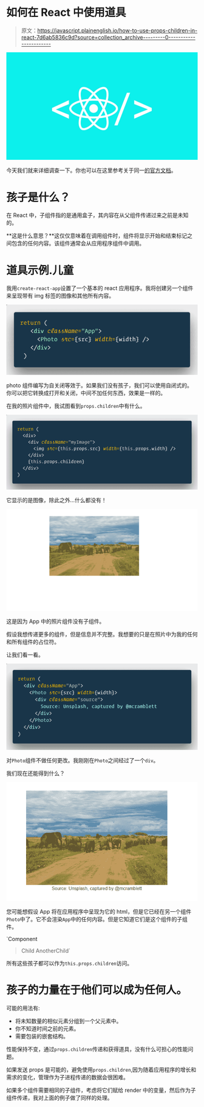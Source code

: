 # 如何在 React 中使用道具

> 原文：<https://javascript.plainenglish.io/how-to-use-props-children-in-react-7d6ab5836c9d?source=collection_archive---------0----------------------->

![](img/176086c23a59a8c746ca04d93797120d.png)

今天我们就来详细调查一下。你也可以在这里参考关于同一[的官方文档](https://reactjs.org/docs/composition-vs-inheritance.html)。

# 孩子是什么？

在 React 中，子组件指的是通用盒子，其内容在从父组件传递过来之前是未知的。

**这是什么意思？**这仅仅意味着在调用组件时，组件将显示开始和结束标记之间包含的任何内容。该组件通常会从应用程序组件中调用。

# 道具示例.儿童

我用`create-react-app`设置了一个基本的 react 应用程序。我将创建另一个组件来呈现带有 img 标签的图像和其他所有内容。

![](img/76474e3021fe0633640434f3d96a12a8.png)

photo 组件编写为自关闭等效于。如果我们没有孩子，我们可以使用自闭式的。你可以把它转换成打开和关闭，中间不加任何东西，效果是一样的。

在我的照片组件中，我试图看到`props.children`中有什么。

![](img/a11041e8e3817084e75074d41723064f.png)

它显示的是图像，除此之外…什么都没有！

![](img/3500ea77cb5ac7452dcf4113d17bc627.png)

这是因为 App 中的照片组件没有子组件。

假设我想传递更多的组件，但是信息并不完整。我想要的只是在照片中为我的任何和所有组件的占位符。

让我们看一看。

![](img/d90e323842720b1ddcfef017ce08be12.png)

对`Photo`组件不做任何更改。我刚刚在`Photo`之间经过了一个`div`。

我们现在还能得到什么？

![](img/54bb0ce4203b640c9da6add4490b944b.png)

您可能想假设 App 将在应用程序中呈现为它的 html，但是它已经在另一个组件`Photo`中了。它不会渲染`App`中的任何内容。但是它知道它们是这个组件的子组件。

`Component
> Child
> AnotherChild`

所有这些孩子都可以作为`this.props.children`访问。

# 孩子的力量在于他们可以成为任何人。

可能的用法有:

*   将未知数量的相似元素分组到一个父元素中。
*   你不知道时间之前的元素。
*   需要包装的嵌套结构。

性能保持不变，通过`props.children`传递和获得道具，没有什么可担心的性能问题。

如果发送 props 是可能的，避免使用`props.children`,因为随着应用程序的增长和需求的变化，管理作为子进程传递的数据会很困难。

如果多个组件需要相同的子组件，考虑将它们赋给 render 中的变量，然后作为子组件传递，我对上面的例子做了同样的处理。